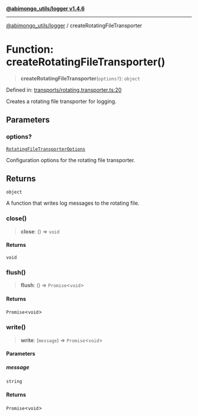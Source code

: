 [**@abimongo_utils/logger v1.4.6**](../README.md)

***

[@abimongo_utils/logger](../README.md) / createRotatingFileTransporter

# Function: createRotatingFileTransporter()

> **createRotatingFileTransporter**(`options?`): `object`

Defined in: [transports/rotating.transporter.ts:20](https://github.com/NodEm9/abimongo_utils/blob/44bde4aba239181e6f4030255b47a0bd30e0063b/logger/src/transports/rotating.transporter.ts#L20)

Creates a rotating file transporter for logging.

## Parameters

### options?

[`RotatingFileTransporterOptions`](../interfaces/RotatingFileTransporterOptions.md)

Configuration options for the rotating file transporter.

## Returns

`object`

A function that writes log messages to the rotating file.

### close()

> **close**: () => `void`

#### Returns

`void`

### flush()

> **flush**: () => `Promise`\<`void`\>

#### Returns

`Promise`\<`void`\>

### write()

> **write**: (`message`) => `Promise`\<`void`\>

#### Parameters

##### message

`string`

#### Returns

`Promise`\<`void`\>
